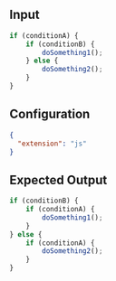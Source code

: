 
## Input
```javascript input
if (conditionA) {
    if (conditionB) {
        doSomething1();
    } else {
        doSomething2();
    }
}
```

## Configuration
```json configuration
{
  "extension": "js"
}
```

## Expected Output
```javascript expected output
if (conditionB) {
    if (conditionA) {
        doSomething1();
    }
} else {
    if (conditionA) {
        doSomething2();
    }
}
```
